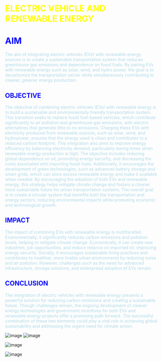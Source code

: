 # <span style ="color:yellow;">**ELECTRIC VEHICLE AND RENEWABLE ENERGY**


# <span style ="color:blue;">**AIM**
<span style ="color:lightblue;"> The aim of integrating electric vehicles (EVs) with renewable energy sources is to create a sustainable transportation system that reduces greenhouse gas emissions and dependence on fossil fuels. By pairing EVs with renewable energy such as solar, wind, and hydro power, the goal is to decarbonize the transportation sector while simultaneously contributing to cleaner, greener energy production.</span>

## <span style ="color:blue;"> **OBJECTIVE**
<span style ="color:lightblue;">The objective of combining electric vehicles (EVs) with renewable energy is to build a sustainable and environmentally friendly transportation system. This transition seeks to replace fossil fuel-based vehicles, which contribute significantly to air pollution and greenhouse gas emissions, with electric alternatives that generate little to no emissions. Charging these EVs with electricity produced from renewable sources, such as solar, wind, and hydropower, ensures that the energy used is clean and contributes to a reduced carbon footprint.  This integration also aims to improve energy efficiency by balancing electricity demand, particularly during times when renewable energy production is high. The objective includes reducing global dependence on oil, promoting energy security, and decreasing the costs associated with importing fossil fuels. Additionally, it encourages the development of green technologies, such as advanced battery storage and smart grids, which can store excess renewable energy and make it available when needed. By encouraging the adoption of both EVs and renewable energy, this strategy helps mitigate climate change and fosters a cleaner, more sustainable future for urban transportation systems. The overall goal is to create a circular system that benefits both the transportation and energy sectors, reducing environmental impacts while promoting economic and technological growth.

## <span style ="color:blue;">**IMPACT**
<span style ="color:lightblue;">The impact of combining EVs with renewable energy is multifaceted. Environmentally, it significantly reduces carbon emissions and pollution levels, helping to mitigate climate change. Economically, it can create new industries, job opportunities, and reduce reliance on imported oil, improving energy security. Socially, it encourages sustainable living practices and contributes to healthier, more livable urban environments by reducing noise and air pollution. However, challenges such as the need for advanced infrastructure, storage solutions, and widespread adoption of EVs remain.

## <span style ="color:blue;">**CONCLUSION**
<span style ="color:lightblue;">The integration of electric vehicles with renewable energy presents a powerful solution for reducing carbon emissions and creating a sustainable future. Though challenges remain, the ongoing development of cleaner energy technologies and government incentives for both EVs and renewable energy projects offer a promising path forward. The successful combination of these two elements could play a vital role in achieving global sustainability and addressing the urgent need for climate action.

![image](https://elearn.nptel.ac.in/wp-content/uploads/2022/05/Electric-Vehicle-and-Renewable-Energy-Part-2.jpg)
![image](https://cdn.prod.website-files.com/6295cf9d59d138d26fe61c27/66742ad74f897ca960142b04_EV-Green%20Energy-Pic%203.png)

![image](https://media.springernature.com/lw685/springer-static/image/art%3A10.1007%2Fs00158-024-03737-7/MediaObjects/158_2024_3737_Fig1_HTML.png)

![image](https://x-engineer.org/wp-content/uploads/2017/01/Valeo-Belt-Starter-Generator-system-MHEV.jpg)

